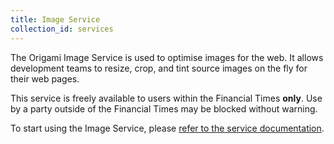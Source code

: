 ```yaml
---
title: Image Service
collection_id: services
---
```


The Origami Image Service is used to optimise images for the web. It allows development teams to resize, crop, and tint source images on the fly for their web pages.

This service is freely available to users within the Financial Times **only**. Use by a party outside of the Financial Times may be blocked without warning.

To start using the Image Service, please <a href="https://www.ft.com/__origami/service/image">refer to the service documentation</a>.
